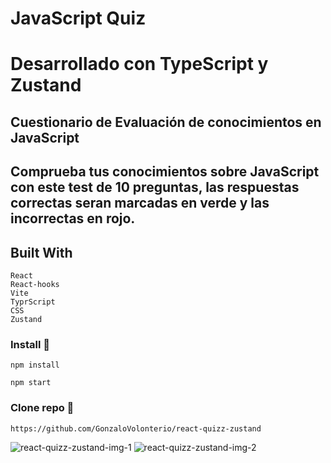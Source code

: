 # JavaScript Quiz
# Desarrollado con TypeScript y Zustand

## Cuestionario de Evaluación de conocimientos en JavaScript
## Comprueba tus conocimientos sobre JavaScript con este test de 10 preguntas, las respuestas correctas seran marcadas en verde y las incorrectas en rojo.

## Built With
 ```
React
React-hooks
Vite
TyprScript
CSS
Zustand
```

### Install 🔧

```
npm install
```

```
npm start
```

### Clone repo 🔧

```
https://github.com/GonzaloVolonterio/react-quizz-zustand
```
![react-quizz-zustand-img-1](https://github.com/GonzaloVolonterio/react-quizz-zustand/assets/64506662/3ea9a1d6-3bc5-4486-a44d-21189f1977de)
![react-quizz-zustand-img-2](https://github.com/GonzaloVolonterio/react-quizz-zustand/assets/64506662/72c5d8a6-47cd-4017-875f-0598117da891)






